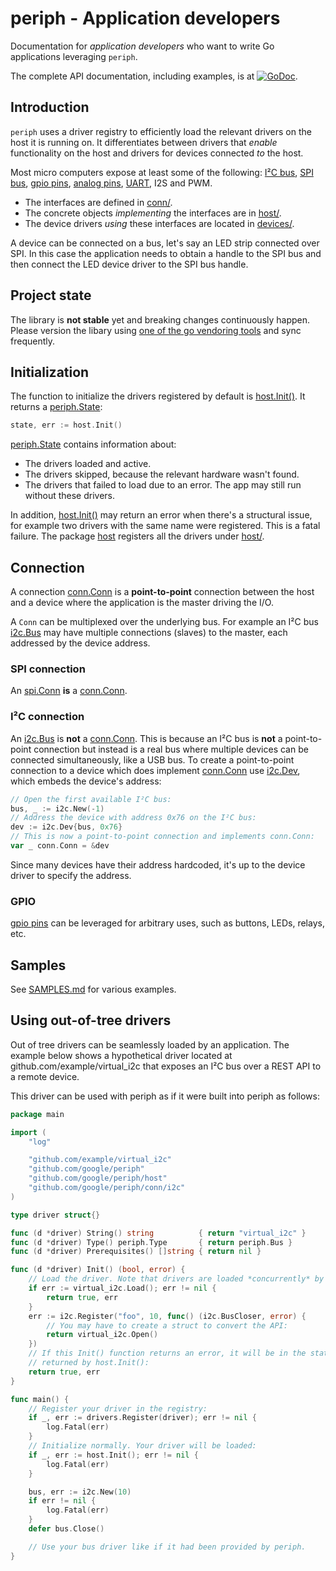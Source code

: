 # periph - Application developers

Documentation for _application developers_ who want to write Go applications
leveraging `periph`.

The complete API documentation, including examples, is at
[![GoDoc](https://godoc.org/github.com/google/periph?status.svg)](https://godoc.org/github.com/google/periph).


## Introduction

`periph` uses a driver registry to efficiently load the relevant drivers on the
host it is running on. It differentiates between drivers that _enable_
functionality on the host and drivers for devices connected _to_ the host.

Most micro computers expose at least some of the following:
[I²C bus](https://godoc.org/github.com/google/periph/conn/i2c#Bus),
[SPI bus](https://godoc.org/github.com/google/periph/conn/spi#Conn),
[gpio
pins](https://godoc.org/github.com/google/periph/conn/gpio#PinIO),
[analog
pins](https://godoc.org/github.com/google/periph/conn/analog),
[UART](https://godoc.org/github.com/google/periph/conn/uart), I2S
and PWM.

* The interfaces are defined in [conn/](../../conn/).
* The concrete objects _implementing_ the interfaces are in
  [host/](../../host/).
* The device drivers _using_ these interfaces are located in
  [devices/](../../devices/).

A device can be connected on a bus, let's say an LED strip connected over SPI.
In this case the application needs to obtain a handle to the SPI bus and then
connect the LED device driver to the SPI bus handle.


## Project state

The library is **not stable** yet and breaking changes continuously happen.
Please version the libary using [one of the go vendoring
tools](https://github.com/golang/go/wiki/PackageManagementTools) and sync
frequently.


## Initialization

The function to initialize the drivers registered by default is
[host.Init()](https://godoc.org/github.com/google/periph/host#Init). It
returns a
[periph.State](https://godoc.org/github.com/google/periph#State):

```go
state, err := host.Init()
```

[periph.State](https://godoc.org/github.com/google/periph#State) contains
information about:

* The drivers loaded and active.
* The drivers skipped, because the relevant hardware wasn't found.
* The drivers that failed to load due to an error. The app may still run without
  these drivers.

In addition,
[host.Init()](https://godoc.org/github.com/google/periph/host#Init) may
return an error when there's a structural issue, for example two drivers with
the same name were registered. This is a fatal failure. The package
[host](https://godoc.org/github.com/google/periph/host) registers all the
drivers under [host/](../../host/).


## Connection

A connection
[conn.Conn](https://godoc.org/github.com/google/periph/conn#Conn)
is a **point-to-point** connection between the host and a device where the
application is the master driving the I/O.

A `Conn` can be multiplexed over the underlying bus. For example an I²C bus
[i2c.Bus](https://godoc.org/github.com/google/periph/conn/i2c#Bus) may have
multiple connections (slaves) to the master, each addressed by the device
address.


### SPI connection

An
[spi.Conn](https://godoc.org/github.com/google/periph/conn/spi#Conn)
**is** a
[conn.Conn](https://godoc.org/github.com/google/periph/conn#Conn).


### I²C connection

An [i2c.Bus](https://godoc.org/github.com/google/periph/conn/i2c#Bus) is **not**
a [conn.Conn](https://godoc.org/github.com/google/periph/conn#Conn).
This is because an I²C bus is **not** a point-to-point connection but instead is
a real bus where multiple devices can be connected simultaneously, like a USB
bus. To create a point-to-point connection to a device which does implement
[conn.Conn](https://godoc.org/github.com/google/periph/conn#Conn) use
[i2c.Dev](https://godoc.org/github.com/google/periph/conn/i2c#Dev), which embeds
the device's address:

```go
// Open the first available I²C bus:
bus, _ := i2c.New(-1)
// Address the device with address 0x76 on the I²C bus:
dev := i2c.Dev{bus, 0x76}
// This is now a point-to-point connection and implements conn.Conn:
var _ conn.Conn = &dev
```

Since many devices have their address hardcoded, it's up to the device driver to
specify the address.


### GPIO

[gpio pins](https://godoc.org/github.com/google/periph/conn/gpio#PinIO)
can be leveraged for arbitrary uses, such as buttons, LEDs, relays, etc. 


## Samples

See [SAMPLES.md](SAMPLES.md) for various examples.


## Using out-of-tree drivers

Out of tree drivers can be seamlessly loaded by an application. The example
below shows a hypothetical driver located at github.com/example/virtual_i2c that
exposes an I²C bus over a REST API to a remote device.

This driver can be used with periph as if it were built into periph as follows:

```go
package main

import (
    "log"

    "github.com/example/virtual_i2c"
    "github.com/google/periph"
    "github.com/google/periph/host"
    "github.com/google/periph/conn/i2c"
)

type driver struct{}

func (d *driver) String() string          { return "virtual_i2c" }
func (d *driver) Type() periph.Type       { return periph.Bus }
func (d *driver) Prerequisites() []string { return nil }

func (d *driver) Init() (bool, error) {
    // Load the driver. Note that drivers are loaded *concurrently* by periph.
    if err := virtual_i2c.Load(); err != nil {
        return true, err
    }
    err := i2c.Register("foo", 10, func() (i2c.BusCloser, error) {
        // You may have to create a struct to convert the API:
        return virtual_i2c.Open()
    })
    // If this Init() function returns an error, it will be in the state
    // returned by host.Init():
    return true, err
}

func main() {
    // Register your driver in the registry:
    if _, err := drivers.Register(driver); err != nil {
        log.Fatal(err)
    }
    // Initialize normally. Your driver will be loaded:
    if _, err := host.Init(); err != nil {
        log.Fatal(err)
    }

    bus, err := i2c.New(10)
    if err != nil {
        log.Fatal(err)
    }
    defer bus.Close()

    // Use your bus driver like if it had been provided by periph.
}
```
